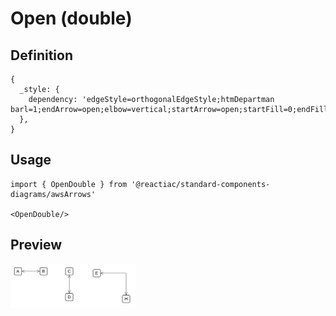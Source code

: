 # Open (double)

## Definition

```
{
  _style: { 
    dependency: 'edgeStyle=orthogonalEdgeStyle;htmDepartman barl=1;endArrow=open;elbow=vertical;startArrow=open;startFill=0;endFill=0;strokeColor=#545B64;rounded=0;',
  },
}
```

## Usage

```
import { OpenDouble } from '@reactiac/standard-components-diagrams/awsArrows'

<OpenDouble/>
```

## Preview

<img src="./open-double.png" width="200"/>
